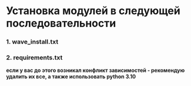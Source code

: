 # Установка модулей в следующей последовательности
### 1. wave_install.txt
### 2. requirements.txt

**если у вас до этого возникал конфликт зависимостей - рекомендую удалить их все, а также использовать python 3.10**
